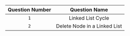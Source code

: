 | Question Number |   Question Name   |
| :-------------: | :---------------: |
|       `1`       | Linked List Cycle |
|       `2`       | Delete Node in a Linked List |
